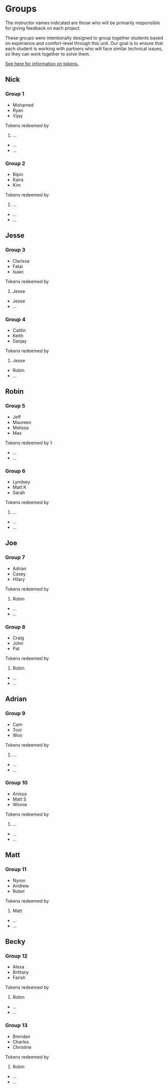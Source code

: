 # Groups

The instructor names indicated are those who will be primarily responsible for giving feedback on each project.

These groups were intentionally designed to group together students based on experience and comfort-level through this unit. Our goal is to ensure that each student is working with partners who will face similar technical issues, so they can work together to solve them.

[See here for information on tokens.](readme.md#support)

## Nick

### Group 1

- Mohamed
- Ryan
- Vijay

Tokens redeemed by
  1. ...
  - ...
  - ...

### Group 2

- Bipin
- Kaira
- Kim

Tokens redeemed by
  1. ...
  - ...
  - ...

## Jesse

### Group 3

- Clarissa
- Fatai
- Isaac

Tokens redeemed by
  1. Jesse
  - Jesse
  - ...

### Group 4

- Caitlin
- Keith
- Sanjay

Tokens redeemed by
  1. Jesse
  - Robin
  - ...

## Robin

### Group 5

- Jeff
- Maureen
- Melissa
- Max

Tokens redeemed by
  1. 
  - ...
  - ...

### Group 6

- Lyndsey
- Matt K
- Sarah

Tokens redeemed by
  1. ...
  - ...
  - ...

## Joe

### Group 7

- Adrian
- Casey
- Hilary

Tokens redeemed by
  1. Robin
  - ...
  - ...

### Group 8

- Craig
- John
- Pat

Tokens redeemed by
  1. Robin
  - ...
  - ...

## Adrian

### Group 9

- Cam
- Toni
- Woo

Tokens redeemed by
  1. ...
  - ...
  - ...

### Group 10

- Anissa
- Matt S
- Winnie

Tokens redeemed by
  1. ...
  - ...
  - ...

## Matt

### Group 11

- Nyron
- Andrew
- Robel

Tokens redeemed by
  1. Matt
  - ...
  - ...

## Becky

### Group 12

- Alexa
- Brittany
- Farish

Tokens redeemed by
  1. Robin
  - ...
  - ...

### Group 13

- Brendan
- Charles
- Christine

Tokens redeemed by
  1. Robin
  - ...
  - ...
